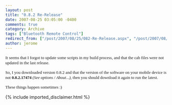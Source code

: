 ```yaml
---
layout: post
title: "0.8.2 Re-Release"
date: 2007-08-25 03:05:00 -0400
comments: true
category: Archive
tags: ["Bluetooth Remote Control"]
redirect_from: ["/post/2007/08/25/082-Re-Release.aspx", "/post/2007/08/25/082-re-release.aspx"]
author: jerome
---
```

<!-- more -->
<p>
<font face="Verdana" size="2">It seems that I forgot to update some scripts in my build process, and that the cab files were not updated in the last release.</font>
</p>
<p>
<font face="Verdana" size="2">So, I you downloaded version 0.8.2 and that the version of the software on your mobile device is not <strong>0.8.2.17474</strong> <em>(See options / About...)</em>, then you should download it again to run the latest.</font>
</p>
<p>
<font face="Verdana" size="2">These things happen sometimes :)</font>
</p>

{% include imported_disclaimer.html %}
